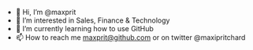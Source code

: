 - 👋 Hi, I’m @maxprit
- 👀 I’m interested in Sales, Finance & Technology
- 🌱 I’m currently learning how to use GitHub
- 📫 How to reach me maxprit@github.com or on twitter @maxipritchard
<!---
maxprit/maxprit is a ✨ special ✨ repository because its `README.md` (this file) appears on your GitHub profile.
You can click the Preview link to take a look at your changes.
--->
